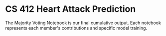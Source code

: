 # CS 412 Heart Attack Prediction

The Majority Voting Notebook is our final cumulative output. Each notebook represents each member's contributions and specific model training.
